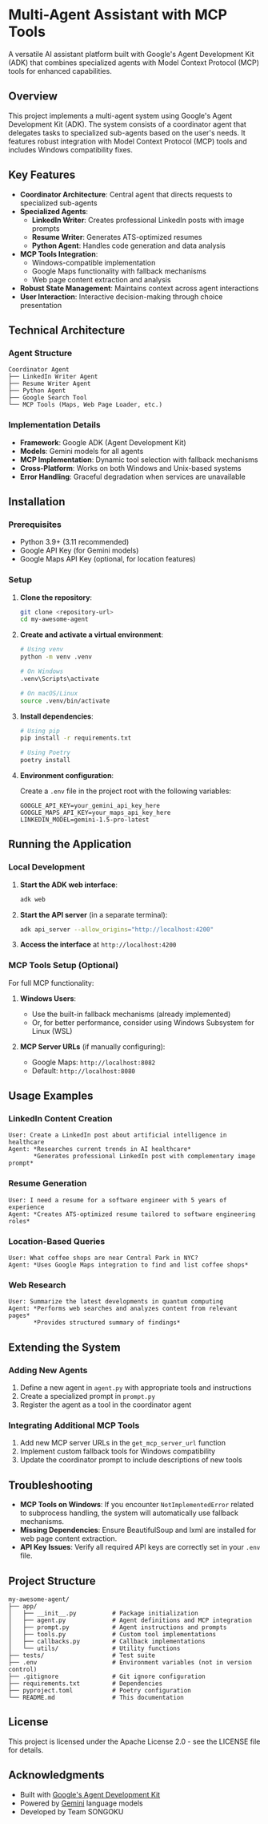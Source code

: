# Multi-Agent Assistant with MCP Tools

A versatile AI assistant platform built with Google's Agent Development Kit (ADK) that combines specialized agents with Model Context Protocol (MCP) tools for enhanced capabilities.

## Overview

This project implements a multi-agent system using Google's Agent Development Kit (ADK). The system consists of a coordinator agent that delegates tasks to specialized sub-agents based on the user's needs. It features robust integration with Model Context Protocol (MCP) tools and includes Windows compatibility fixes.

## Key Features

- **Coordinator Architecture**: Central agent that directs requests to specialized sub-agents
- **Specialized Agents**:
  - **LinkedIn Writer**: Creates professional LinkedIn posts with image prompts
  - **Resume Writer**: Generates ATS-optimized resumes
  - **Python Agent**: Handles code generation and data analysis
- **MCP Tools Integration**:
  - Windows-compatible implementation
  - Google Maps functionality with fallback mechanisms
  - Web page content extraction and analysis
- **Robust State Management**: Maintains context across agent interactions
- **User Interaction**: Interactive decision-making through choice presentation

## Technical Architecture

### Agent Structure

```
Coordinator Agent
├── LinkedIn Writer Agent
├── Resume Writer Agent
├── Python Agent
├── Google Search Tool
└── MCP Tools (Maps, Web Page Loader, etc.)
```

### Implementation Details

- **Framework**: Google ADK (Agent Development Kit)
- **Models**: Gemini models for all agents
- **MCP Implementation**: Dynamic tool selection with fallback mechanisms
- **Cross-Platform**: Works on both Windows and Unix-based systems
- **Error Handling**: Graceful degradation when services are unavailable

## Installation

### Prerequisites

- Python 3.9+ (3.11 recommended)
- Google API Key (for Gemini models)
- Google Maps API Key (optional, for location features)

### Setup

1. **Clone the repository**:
   ```bash
   git clone <repository-url>
   cd my-awesome-agent
   ```

2. **Create and activate a virtual environment**:
   ```bash
   # Using venv
   python -m venv .venv
   
   # On Windows
   .venv\Scripts\activate
   
   # On macOS/Linux
   source .venv/bin/activate
   ```

3. **Install dependencies**:
   ```bash
   # Using pip
   pip install -r requirements.txt
   
   # Using Poetry
   poetry install
   ```

4. **Environment configuration**:
   
   Create a `.env` file in the project root with the following variables:
   ```
   GOOGLE_API_KEY=your_gemini_api_key_here
   GOOGLE_MAPS_API_KEY=your_maps_api_key_here
   LINKEDIN_MODEL=gemini-1.5-pro-latest
   ```

## Running the Application

### Local Development

1. **Start the ADK web interface**:
   ```bash
   adk web
   ```

2. **Start the API server** (in a separate terminal):
   ```bash
   adk api_server --allow_origins="http://localhost:4200"
   ```

3. **Access the interface** at `http://localhost:4200`

### MCP Tools Setup (Optional)

For full MCP functionality:

1. **Windows Users**:
   - Use the built-in fallback mechanisms (already implemented)
   - Or, for better performance, consider using Windows Subsystem for Linux (WSL)

2. **MCP Server URLs** (if manually configuring):
   - Google Maps: `http://localhost:8082`
   - Default: `http://localhost:8080`

## Usage Examples

### LinkedIn Content Creation

```
User: Create a LinkedIn post about artificial intelligence in healthcare
Agent: *Researches current trends in AI healthcare*
       *Generates professional LinkedIn post with complementary image prompt*
```

### Resume Generation

```
User: I need a resume for a software engineer with 5 years of experience
Agent: *Creates ATS-optimized resume tailored to software engineering roles*
```

### Location-Based Queries

```
User: What coffee shops are near Central Park in NYC?
Agent: *Uses Google Maps integration to find and list coffee shops*
```

### Web Research

```
User: Summarize the latest developments in quantum computing
Agent: *Performs web searches and analyzes content from relevant pages*
       *Provides structured summary of findings*
```

## Extending the System

### Adding New Agents

1. Define a new agent in `agent.py` with appropriate tools and instructions
2. Create a specialized prompt in `prompt.py`
3. Register the agent as a tool in the coordinator agent

### Integrating Additional MCP Tools

1. Add new MCP server URLs in the `get_mcp_server_url` function
2. Implement custom fallback tools for Windows compatibility
3. Update the coordinator prompt to include descriptions of new tools

## Troubleshooting

- **MCP Tools on Windows**: If you encounter `NotImplementedError` related to subprocess handling, the system will automatically use fallback mechanisms.
- **Missing Dependencies**: Ensure BeautifulSoup and lxml are installed for web page content extraction.
- **API Key Issues**: Verify all required API keys are correctly set in your `.env` file.

## Project Structure

```
my-awesome-agent/
├── app/
│   ├── __init__.py          # Package initialization
│   ├── agent.py             # Agent definitions and MCP integration
│   ├── prompt.py            # Agent instructions and prompts
│   ├── tools.py             # Custom tool implementations
│   ├── callbacks.py         # Callback implementations
│   └── utils/               # Utility functions
├── tests/                   # Test suite
├── .env                     # Environment variables (not in version control)
├── .gitignore               # Git ignore configuration
├── requirements.txt         # Dependencies
├── pyproject.toml           # Poetry configuration
└── README.md                # This documentation
```

## License

This project is licensed under the Apache License 2.0 - see the LICENSE file for details.

## Acknowledgments

- Built with [Google's Agent Development Kit](https://github.com/google/adk)
- Powered by [Gemini](https://deepmind.google/technologies/gemini/) language models
- Developed by Team SONGOKU